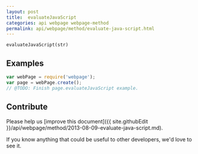 ```yaml
---
layout: post
title:  evaluateJavaScript
categories: api webpage webpage-method
permalink: api/webpage/method/evaluate-java-script.html
---
```


`evaluateJavaScript(str)`

## Examples

```javascript
var webPage = require('webpage');
var page = webPage.create();
// @TODO: Finish page.evaluateJavaScript example.
```

## Contribute

Please help us [improve this document]({{ site.githubEdit }}/api/webpage/method/2013-08-09-evaluate-java-script.md).

If you know anything that could be useful to other developers, we'd love to see it.


